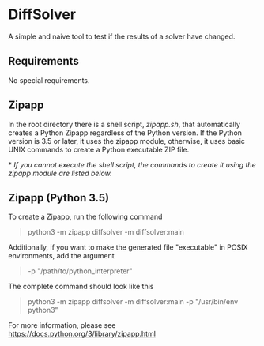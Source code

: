 DiffSolver
===========

A simple and naive tool to test if the results of a solver have changed.

## Requirements ##

No special requirements.

## Zipapp ##

In the root directory there is a shell script, _zipapp.sh_, that automatically
creates a Python Zipapp regardless of the Python version. If the Python
version is 3.5 or later, it uses the zipapp module, otherwise, it uses basic
UNIX commands to create a Python executable ZIP file.

\* _If you cannot execute the shell script, the commands to create it
    using the zipapp module are listed below._

## Zipapp (Python 3.5) ##

To create a Zipapp, run the following command

> python3 -m zipapp diffsolver -m diffsolver:main

Additionally, if you want to make the generated file "executable" in POSIX
environments, add the argument

> -p "/path/to/python_interpreter"

The complete command should look like this

> python3 -m zipapp diffsolver -m diffsolver:main -p "/usr/bin/env python3"

For more information, please see https://docs.python.org/3/library/zipapp.html
